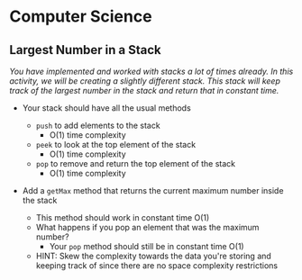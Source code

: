 # Computer Science

## Largest Number in a Stack

_You have implemented and worked with stacks a lot of times already. In this activity, we will be creating a slightly different stack. This stack will keep track of the largest number in the stack and return that in constant time._

* Your stack should have all the usual methods
  * `push` to add elements to the stack
    * O(1) time complexity
  * `peek` to look at the top element of the stack
    * O(1) time complexity
  * `pop` to remove and return the top element of the stack
    * O(1) time complexity

* Add a `getMax` method that returns the current maximum number inside the stack
  * This method should work in constant time O(1)
  * What happens if you pop an element that was the maximum number?
    * Your `pop` method should still be in constant time O(1)
  * HINT: Skew the complexity towards the data you're storing and keeping track of since there are no space complexity restrictions
